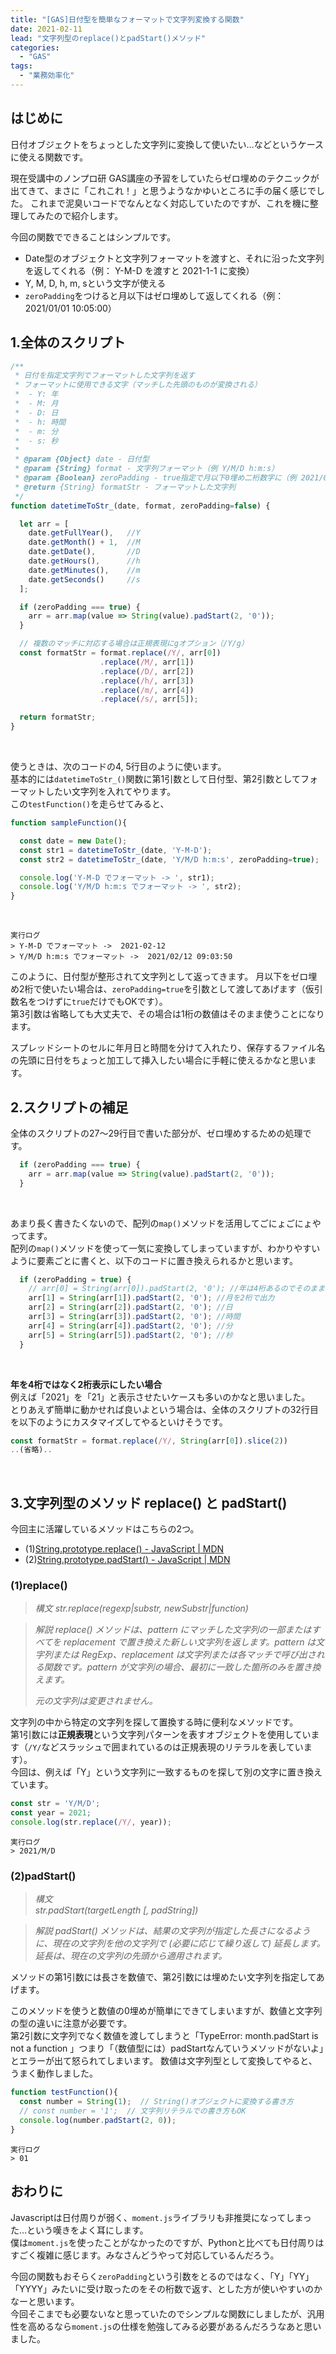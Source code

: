 ```yaml
---
title: "[GAS]日付型を簡単なフォーマットで文字列変換する関数"
date: 2021-02-11
lead: "文字列型のreplace()とpadStart()メソッド"
categories:
  - "GAS"
tags:
  - "業務効率化"
---
```


## はじめに
日付オブジェクトをちょっとした文字列に変換して使いたい…などというケースに使える関数です。  

現在受講中のノンプロ研 GAS講座の予習をしていたらゼロ埋めのテクニックが出てきて、まさに「これこれ！」と思うようなかゆいところに手の届く感じでした。
これまで泥臭いコードでなんとなく対応していたのですが、これを機に整理してみたので紹介します。  

今回の関数でできることはシンプルです。

- Date型のオブジェクトと文字列フォーマットを渡すと、それに沿った文字列を返してくれる（例： Y-M-D を渡すと 2021-1-1 に変換）
- Y, M, D, h, m, sという文字が使える
- `zeroPadding`をつけると月以下はゼロ埋めして返してくれる（例： 2021/01/01 10:05:00）


## 1.全体のスクリプト
```javascript {linenos=table}
/**
 * 日付を指定文字列でフォーマットした文字列を返す
 * フォーマットに使用できる文字（マッチした先頭のものが変換される）
 *  - Y: 年
 *  - M: 月
 *  - D: 日
 *  - h: 時間
 *  - m: 分
 *  - s: 秒
 * 
 * @param {Object} date - 日付型
 * @param {String} format - 文字列フォーマット（例 Y/M/D h:m:s）
 * @param {Boolean} zeroPadding - true指定で月以下0埋め二桁数字に（例 2021/01/01 10:05:00）
 * @return {String} formatStr - フォーマットした文字列
 */
function datetimeToStr_(date, format, zeroPadding=false) {

  let arr = [
    date.getFullYear(),   //Y
    date.getMonth() + 1,  //M
    date.getDate(),       //D
    date.getHours(),      //h
    date.getMinutes(),    //m
    date.getSeconds()     //s
  ];

  if (zeroPadding === true) {
    arr = arr.map(value => String(value).padStart(2, '0'));
  }

  // 複数のマッチに対応する場合は正規表現にgオプション（/Y/g）
  const formatStr = format.replace(/Y/, arr[0])
                    .replace(/M/, arr[1])
                    .replace(/D/, arr[2])
                    .replace(/h/, arr[3])
                    .replace(/m/, arr[4])
                    .replace(/s/, arr[5]);

  return formatStr;
}
```
<br>

使うときは、次のコードの4, 5行目のように使います。  
基本的には`datetimeToStr_()`関数に第1引数として日付型、第2引数としてフォーマットしたい文字列を入れてやります。  
この`testFunction()`を走らせてみると、  

```javascript
function sampleFunction(){

  const date = new Date();
  const str1 = datetimeToStr_(date, 'Y-M-D');
  const str2 = datetimeToStr_(date, 'Y/M/D h:m:s', zeroPadding=true);

  console.log('Y-M-D でフォーマット -> ', str1);
  console.log('Y/M/D h:m:s でフォーマット -> ', str2);
}
```
<br>

```
実行ログ
> Y-M-D でフォーマット ->  2021-02-12  
> Y/M/D h:m:s でフォーマット ->  2021/02/12 09:03:50  
```



このように、日付型が整形されて文字列として返ってきます。
月以下をゼロ埋め2桁で使いたい場合は、`zeroPadding=true`を引数として渡してあげます（仮引数名をつけずに`true`だけでもOKです）。  
第3引数は省略しても大丈夫で、その場合は1桁の数値はそのまま使うことになります。  

スプレッドシートのセルに年月日と時間を分けて入れたり、保存するファイル名の先頭に日付をちょっと加工して挿入したい場合に手軽に使えるかなと思います。


## 2.スクリプトの補足
全体のスクリプトの27〜29行目で書いた部分が、ゼロ埋めするための処理です。

```javascript
  if (zeroPadding === true) {
    arr = arr.map(value => String(value).padStart(2, '0'));
  }
```
<br>

あまり長く書きたくないので、配列の`map()`メソッドを活用してごにょごにょやってます。  
配列の`map()`メソッドを使って一気に変換してしまっていますが、わかりやすいように要素ごとに書くと、以下のコードに置き換えられるかと思います。

```javascript
  if (zeroPadding = true) {
    // arr[0] = String(arr[0]).padStart(2, '0'); //年は4桁あるのでそのまま出力される
    arr[1] = String(arr[1]).padStart(2, '0'); //月を2桁で出力
    arr[2] = String(arr[2]).padStart(2, '0'); //日
    arr[3] = String(arr[3]).padStart(2, '0'); //時間
    arr[4] = String(arr[4]).padStart(2, '0'); //分
    arr[5] = String(arr[5]).padStart(2, '0'); //秒
  }
```
<br>

**年を4桁ではなく2桁表示にしたい場合**  
例えば「2021」を「21」と表示させたいケースも多いのかなと思いました。  
とりあえず簡単に動かせれば良いよという場合は、全体のスクリプトの32行目を以下のようにカスタマイズしてやるといけそうです。  

```javascript {hl_lines=[1]}
const formatStr = format.replace(/Y/, String(arr[0]).slice(2))
..(省略)..
```
<br>

## 3.文字列型のメソッド replace() と padStart()
今回主に活躍しているメソッドはこちらの2つ。

- (1)[String.prototype.replace() - JavaScript | MDN](https://developer.mozilla.org/ja/docs/Web/JavaScript/Reference/Global_Objects/String/replace)
- (2)[String.prototype.padStart() - JavaScript | MDN](~https://developer.mozilla.org/ja/docs/Web/JavaScript/Reference/Global_Objects/String/padStart~)

### (1)replace()  
> *構文*
> *str.replace(regexp|substr, newSubstr|function)*

> *解説*
> *replace() メソッドは、pattern にマッチした文字列の一部またはすべてを replacement で置き換えた新しい文字列を返します。pattern は文字列または RegExp、replacement は文字列または各マッチで呼び出される関数です。pattern が文字列の場合、最初に一致した箇所のみを置き換えます。*
>
> *元の文字列は変更されません。*

文字列の中から特定の文字列を探して置換する時に便利なメソッドです。  
第1引数には**正規表現**という文字列パターンを表すオブジェクトを使用しています（`/Y/`などスラッシュで囲まれているのは正規表現のリテラルを表しています）。  
今回は、例えば「Y」という文字列に一致するものを探して別の文字に置き換えています。  

```javascript
const str = 'Y/M/D';
const year = 2021;
console.log(str.replace(/Y/, year));
```
```
実行ログ
> 2021/M/D
```



### (2)padStart()  
> *構文*  
> *str.padStart(targetLength [, padString])*  

> *解説*
> *padStart() メソッドは、結果の文字列が指定した長さになるように、現在の文字列を他の文字列で (必要に応じて繰り返して) 延長します。延長は、現在の文字列の先頭から適用されます。*

メソッドの第1引数には長さを数値で、第2引数には埋めたい文字列を指定してあげます。

このメソッドを使うと数値の0埋めが簡単にできてしまいますが、数値と文字列の型の違いに注意が必要です。  
第2引数に文字列でなく数値を渡してしまうと「TypeError: month.padStart is not a function 」つまり「（数値型には）padStartなんていうメソッドがないよ」とエラーが出て怒られてしまいます。
数値は文字列型として変換してやると、うまく動作しました。

```javascript
function testFunction(){
  const number = String(1);  // String()オブジェクトに変換する書き方
  // const number = '1';  // 文字列リテラルでの書き方もOK
  console.log(number.padStart(2, 0));
}
```

```
実行ログ
> 01
```

## おわりに
Javascriptは日付周りが弱く、`moment.js`ライブラリも非推奨になってしまった…という嘆きをよく耳にします。  
僕は`moment.js`を使ったことがなかったのですが、Pythonと比べても日付周りはすごく複雑に感じます。みなさんどうやって対応しているんだろう。

今回の関数もおそらく`zeroPadding`という引数をとるのではなく、「Y」「YY」「YYYY」みたいに受け取ったのをその桁数で返す、とした方が使いやすいのかなーと思います。  
今回そこまでも必要ないなと思っていたのでシンプルな関数にしましたが、汎用性を高めるなら`moment.js`の仕様を勉強してみる必要があるんだろうなあと思いました。